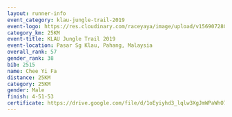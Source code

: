 ```yaml
---
layout: runner-info 
event_category: klau-jungle-trail-2019 
event-logo: https://res.cloudinary.com/raceyaya/image/upload/v1569072808/logo/klau-image_qwwxyw.png
category_km: 25KM 
event-title: KLAU Jungle Trail 2019 
event-location: Pasar Sg Klau, Pahang, Malaysia 
overall_rank: 57
gender_rank: 38
bib: 2515
name: Chee Yi Fa
distance: 25KM
category: 25KM
gender: Male
finish: 4-51-53
certificate: https://drive.google.com/file/d/1oEyiyhd3_lqlw3XgJmWPaWhO77DzuqD9/view?usp=sharing
---
```

